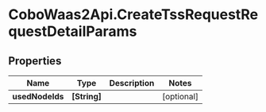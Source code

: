# CoboWaas2Api.CreateTssRequestRequestDetailParams

## Properties

Name | Type | Description | Notes
------------ | ------------- | ------------- | -------------
**usedNodeIds** | **[String]** |  | [optional] 


